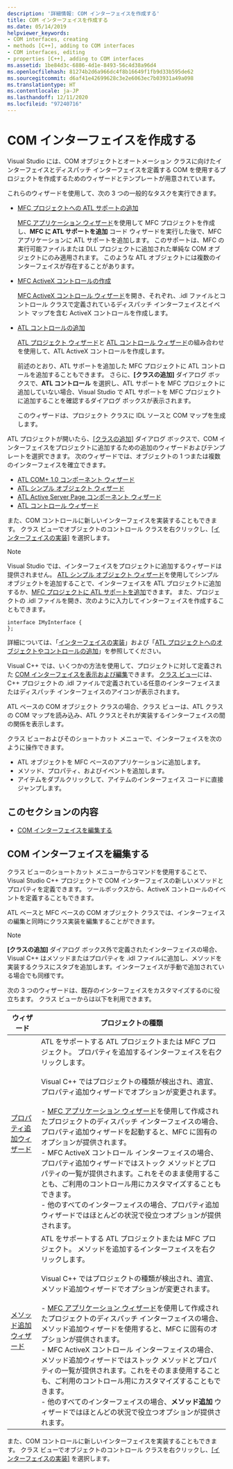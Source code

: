```yaml
---
description: '詳細情報: COM インターフェイスを作成する'
title: COM インターフェイスを作成する
ms.date: 05/14/2019
helpviewer_keywords:
- COM interfaces, creating
- methods [C++], adding to COM interfaces
- COM interfaces, editing
- properties [C++], adding to COM interfaces
ms.assetid: 1be84d3c-6886-4d1e-8493-56c4d38a96d4
ms.openlocfilehash: 81274b2d6a966dc4f8b16649f1fb9d33b595de62
ms.sourcegitcommit: d6af41e42699628c3e2e6063ec7b03931a49a098
ms.translationtype: HT
ms.contentlocale: ja-JP
ms.lasthandoff: 12/11/2020
ms.locfileid: "97240716"
---
```

# <a name="create-a-com-interface"></a>COM インターフェイスを作成する

Visual Studio には、COM オブジェクトとオートメーション クラスに向けたインターフェイスとディスパッチ インターフェイスを定義する COM を使用するプロジェクトを作成するためのウィザードとテンプレートが用意されています。

これらのウィザードを使用して、次の 3 つの一般的なタスクを実行できます。

- [MFC プロジェクトへの ATL サポートの追加](../mfc/reference/adding-atl-support-to-your-mfc-project.md)

  [MFC アプリケーション ウィザード](../mfc/reference/mfc-application-wizard.md)を使用して MFC プロジェクトを作成し、**MFC に ATL サポートを追加** コード ウィザードを実行した後で、MFC アプリケーションに ATL サポートを追加します。 このサポートは、MFC の実行可能ファイルまたは DLL プロジェクトに追加された単純な COM オブジェクトにのみ適用されます。 このような ATL オブジェクトには複数のインターフェイスが存在することがあります。

- [MFC ActiveX コントロールの作成](../mfc/reference/creating-an-mfc-activex-control.md)

  [MFC ActiveX コントロール ウィザード](../mfc/reference/mfc-activex-control-wizard.md)を開き、それぞれ、.idl ファイルとコントロール クラスで定義されているディスパッチ インターフェイスとイベント マップを含む ActiveX コントロールを作成します。

- [ATL コントロールの追加](../atl/reference/adding-an-atl-control.md)

  [ATL プロジェクト ウィザード](../atl/reference/atl-project-wizard.md)と [ATL コントロール ウィザード](../atl/reference/atl-control-wizard.md)の組み合わせを使用して、ATL ActiveX コントロールを作成します。

  前述のとおり、ATL サポートを追加した MFC プロジェクトに ATL コントロールを追加することもできます。 さらに、**[クラスの追加]** ダイアログ ボックスで、**ATL コントロール** を選択し、ATL サポートを MFC プロジェクトに追加していない場合、Visual Studio で ATL サポートを MFC プロジェクトに追加することを確認するダイアログ ボックスが表示されます。

  このウィザードは、プロジェクト クラスに IDL ソースと COM マップを生成します。

ATL プロジェクトが開いたら、[[クラスの追加]](./adding-a-class-visual-cpp.md#add-class-dialog-box) ダイアログ ボックスで、COM インターフェイスをプロジェクトに追加するための追加のウィザードおよびテンプレートを選択できます。 次のウィザードでは、オブジェクトの 1 つまたは複数のインターフェイスを確立できます。

- [ATL COM+ 1.0 コンポーネント ウィザード](../atl/reference/atl-com-plus-1-0-component-wizard.md)
- [ATL シンプル オブジェクト ウィザード](../atl/reference/atl-simple-object-wizard.md)
- [ATL Active Server Page コンポーネント ウィザード](../atl/reference/atl-active-server-page-component-wizard.md)
- [ATL コントロール ウィザード](../atl/reference/atl-control-wizard.md)

また、COM コントロールに新しいインターフェイスを実装することもできます。 クラス ビューでオブジェクトのコントロール クラスを右クリックし、[[インターフェイスの実装]](./implementing-an-interface-visual-cpp.md#implement-interface-wizard) を選択します。

> [!NOTE]
> Visual Studio では、インターフェイスをプロジェクトに追加するウィザードは提供されません。 [ATL シンプル オブジェクト ウィザード](../atl/reference/atl-simple-object-wizard.md)を使用してシンプル オブジェクトを追加することで、インターフェイスを ATL プロジェクトに追加するか、[MFC プロジェクトに ATL サポートを追加](../mfc/reference/adding-atl-support-to-your-mfc-project.md)できます。 また、プロジェクトの .idl ファイルを開き、次のように入力してインターフェイスを作成することもできます。

```
interface IMyInterface {
};
```

詳細については、「[インターフェイスの実装](../ide/implementing-an-interface-visual-cpp.md)」および「[ATL プロジェクトへのオブジェクトやコントロールの追加](../atl/reference/adding-objects-and-controls-to-an-atl-project.md)」を参照してください。

Visual C++ では、いくつかの方法を使用して、プロジェクトに対して定義された [COM インターフェイスを表示および編集](#edit-a-com-interface)できます。 [クラス ビュー](/visualstudio/ide/viewing-the-structure-of-code)には、C++ プロジェクトの .idl ファイルで定義されている任意のインターフェイスまたはディスパッチ インターフェイスのアイコンが表示されます。

ATL ベースの COM オブジェクト クラスの場合、クラス ビューは、ATL クラスの COM マップを読み込み、ATL クラスとそれが実装するインターフェイスの間の関係を表示します。

クラス ビューおよびそのショートカット メニューで、インターフェイスを次のように操作できます。

- ATL オブジェクトを MFC ベースのアプリケーションに追加します。
- メソッド、プロパティ、およびイベントを追加します。
- アイテムをダブルクリックして、アイテムのインターフェイス コードに直接ジャンプします。

## <a name="in-this-section"></a>このセクションの内容

- [COM インターフェイスを編集する](#edit-a-com-interface)

## <a name="edit-a-com-interface"></a>COM インターフェイスを編集する

クラス ビューのショートカット メニューからコマンドを使用することで、Visual Studio C++ プロジェクトで COM インターフェイスの新しいメソッドとプロパティを定義できます。 ツールボックスから、ActiveX コントロールのイベントを定義することもできます。

ATL ベースと MFC ベースの COM オブジェクト クラスでは、インターフェイスの編集と同時にクラス実装を編集することができます。

> [!NOTE]
> **[クラスの追加]** ダイアログ ボックス外で定義されたインターフェイスの場合、Visual C++ はメソッドまたはプロパティを .idl ファイルに追加し、メソッドを実装するクラスにスタブを追加します。インターフェイスが手動で追加されている場合でも同様です。

次の 3 つのウィザードは、既存のインターフェイスをカスタマイズするのに役立ちます。 クラス ビューからは以下を利用できます。

|ウィザード|プロジェクトの種類|
|------------|------------------|
|[プロパティ追加ウィザード](./adding-a-property-visual-cpp.md#names-add-property-wizard)|ATL をサポートする ATL プロジェクトまたは MFC プロジェクト。 プロパティを追加するインターフェイスを右クリックします。<br /><br />Visual C++ ではプロジェクトの種類が検出され、適宜、プロパティ追加ウィザードでオプションが変更されます。<br /><br />- [MFC アプリケーション ウィザード](../mfc/reference/mfc-application-wizard.md)を使用して作成されたプロジェクトのディスパッチ インターフェイスの場合、プロパティ追加ウィザードを起動すると、MFC に固有のオプションが提供されます。<br />- MFC ActiveX コントロール インターフェイスの場合、プロパティ追加ウィザードではストック メソッドとプロパティの一覧が提供されます。これをそのまま使用することも、ご利用のコントロール用にカスタマイズすることもできます。<br />- 他のすべてのインターフェイスの場合、プロパティ追加ウィザードではほとんどの状況で役立つオプションが提供されます。|
|[メソッド追加ウィザード](./adding-a-method-visual-cpp.md#add-method-wizard)|ATL をサポートする ATL プロジェクトまたは MFC プロジェクト。 メソッドを追加するインターフェイスを右クリックします。<br /><br />Visual C++ ではプロジェクトの種類が検出され、適宜、メソッド追加ウィザードでオプションが変更されます。<br /><br />- [MFC アプリケーション ウィザード](../mfc/reference/mfc-application-wizard.md)を使用して作成されたプロジェクトのディスパッチ インターフェイスの場合、メソッド追加ウィザードを使用すると、MFC に固有のオプションが提供されます。<br />- MFC ActiveX コントロール インターフェイスの場合、メソッド追加ウィザードではストック メソッドとプロパティの一覧が提供されます。これをそのまま使用することも、ご利用のコントロール用にカスタマイズすることもできます。<br />- 他のすべてのインターフェイスの場合、**メソッド追加** ウィザードではほとんどの状況で役立つオプションが提供されます。|

また、COM コントロールに新しいインターフェイスを実装することもできます。 クラス ビューでオブジェクトのコントロール クラスを右クリックし、[[インターフェイスの実装]](./implementing-an-interface-visual-cpp.md#implement-interface-wizard) を選択します。
